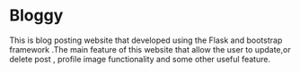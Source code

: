 # Bloggy
This is blog posting website that developed using the Flask and bootstrap framework .The main feature of this website that allow the user to update,or delete post , profile image functionality and some other useful feature.
